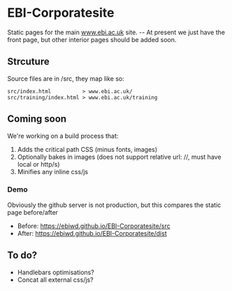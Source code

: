 # EBI-Corporatesite
Static pages for the main www.ebi.ac.uk site. -- At present we just have the front page, but other interior pages should be added soon.

## Strcuture
Source files are in /src, they map like so:

```
src/index.html          > www.ebi.ac.uk/
src/training/index.html > www.ebi.ac.uk/training
```

## Coming soon
We're working on a build process that:
1. Adds the critical path CSS (minus fonts, images)
2. Optionally bakes in images (does not support relative url: //, must have local or http/s)
3. Minifies any inline css/js

### Demo
Obviously the github server is not production, but this compares the static page before/after

- Before: https://ebiwd.github.io/EBI-Corporatesite/src
- After: https://ebiwd.github.io/EBI-Corporatesite/dist

## To do?
- Handlebars optimisations?
- Concat all external css/js?
